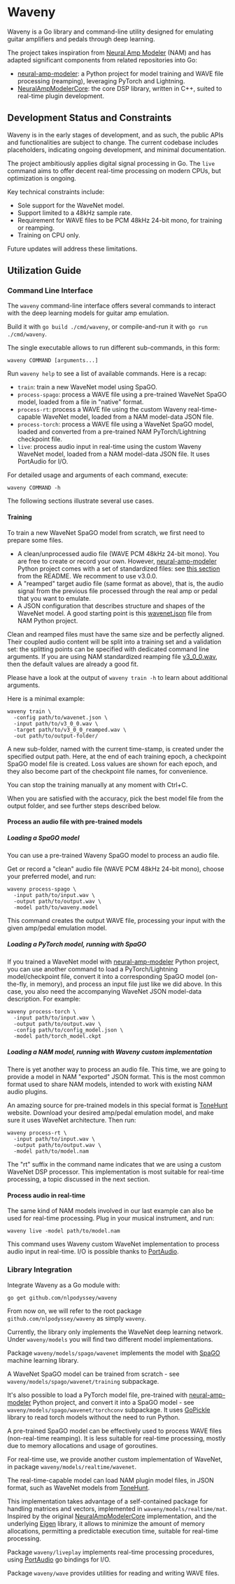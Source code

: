 # Waveny

Waveny is a Go library and command-line utility designed for emulating guitar
amplifiers and pedals through deep learning.

The project takes inspiration from [Neural Amp Modeler] (NAM) and has
adapted significant components from related repositories into Go:

* [neural-amp-modeler]: a Python project for model training and WAVE file
  processing (reamping), leveraging PyTorch and Lightning.
* [NeuralAmpModelerCore]: the core DSP library, written in C++, suited to
  real-time plugin development.

## Development Status and Constraints

Waveny is in the early stages of development, and as such, the public APIs and
functionalities are subject to change.
The current codebase includes placeholders, indicating ongoing development,
and minimal documentation.

The project ambitiously applies digital signal processing in Go.
The `live` command aims to offer decent real-time processing on modern CPUs,
but optimization is ongoing.

Key technical constraints include:

* Sole support for the WaveNet model.
* Support limited to a 48kHz sample rate.
* Requirement for WAVE files to be PCM 48kHz 24-bit mono, for training or
  reamping.
* Training on CPU only.

Future updates will address these limitations.

## Utilization Guide

### Command Line Interface

The `waveny` command-line interface offers several commands to interact with
the deep learning models for guitar amp emulation.

Build it with `go build ./cmd/waveny`, or compile-and-run it with
`go run ./cmd/waveny`.

The single executable allows to run different sub-commands, in this form:

```shell
waveny COMMAND [arguments...]
```

Run `waveny help` to see a list of available commands. Here is a recap:

* `train`: train a new WaveNet model using SpaGO.
* `process-spago`: process a WAVE file using a pre-trained WaveNet SpaGO model,
  loaded from a file in "native" format.
* `process-rt`: process a WAVE file using the custom Waveny real-time-capable
  WaveNet model, loaded from a NAM model-data JSON file.
* `process-torch`: process a WAVE file using a WaveNet SpaGO model, loaded and
  converted from a pre-trained NAM PyTorch/Lightning checkpoint file.
* `live`: process audio input in real-time using the custom Waveny WaveNet
  model, loaded from a NAM model-data JSON file. It uses PortAudio for I/O.

For detailed usage and arguments of each command, execute:

```shell
waveny COMMAND -h
```

The following sections illustrate several use cases.

#### Training

To train a new WaveNet SpaGO model from scratch, we first need to prepare
some files.

* A clean/unprocessed audio file (WAVE PCM 48kHz 24-bit mono). You are free to
  create or record your own. However, [neural-amp-modeler] Python project
  comes with a set of standardized files: see [this section](https://github.com/sdatkinson/neural-amp-modeler/blob/v0.7.3/README.md#standardized-reamping-files)
  from the README. We recomment to use v3.0.0.
* A "reamped" target audio file (same format as above), that is, the audio
  signal from the previous file processed through the real amp or pedal that
  you want to emulate.
* A JSON configuration that describes structure and shapes of the WaveNet model.
  A good starting point is this [wavenet.json](https://github.com/sdatkinson/neural-amp-modeler/blob/v0.7.3/bin/train/inputs/models/wavenet.json)
  file from NAM Python project.

Clean and reamped files must have the same size and be perfectly aligned.
Their coupled audio content will be split into a training set and a validation
set: the splitting points can be specified with dedicated command line
arguments. If you are using NAM standardized reamping file
[v3_0_0.wav](https://drive.google.com/file/d/1Pgf8PdE0rKB1TD4TRPKbpNo1ByR3IOm9/view?usp=drive_link),
then the default values are already a good fit.

Please have a look at the output of `waveny train -h` to learn about additional
arguments.

Here is a minimal example:

```shell
waveny train \
  -config path/to/wavenet.json \
  -input path/to/v3_0_0.wav \
  -target path/to/v3_0_0_reamped.wav \
  -out path/to/output-folder/
```

A new sub-folder, named with the current time-stamp, is created under the
specified output path. Here, at the end of each training epoch, a checkpoint
SpaGO model file is created. Loss values are shown for each epoch, and
they also become part of the checkpoint file names, for convenience. 

You can stop the training manually at any moment with Ctrl+C.

When you are satisfied with the accuracy, pick the best model file from
the output folder, and see further steps described below.

#### Process an audio file with pre-trained models

##### Loading a SpaGO model

You can use a pre-trained Waveny SpaGO model to process an audio file.

Get or record a "clean" audio file (WAVE PCM 48kHz 24-bit mono), choose
your preferred model, and run:

```shell
waveny process-spago \
  -input path/to/input.wav \
  -output path/to/output.wav \
  -model path/to/waveny.model
```

This command creates the output WAVE file, processing your input with the
given amp/pedal emulation model.

##### Loading a PyTorch model, running with SpaGO

If you trained a WaveNet model with [neural-amp-modeler] Python project,
you can use another command to load a PyTorch/Lightning model/checkpoint file,
convert it into a corresponding SpaGO model (on-the-fly, in memory), and
process an input file just like we did above. In this case, you also need the
accompanying WaveNet JSON model-data description. For example:

```shell
waveny process-torch \
  -input path/to/input.wav \
  -output path/to/output.wav \
  -config path/to/config_model.json \
  -model path/torch_model.ckpt
```

##### Loading a NAM model, running with Waveny custom implementation

There is yet another way to process an audio file. This time, we are going to
provide a model in NAM "exported" JSON format. This is the most common format
used to share NAM models, intended to work with existing NAM audio plugins.

An amazing source for pre-trained models in this special format is [ToneHunt]
website. Download your desired amp/pedal emulation model, and make sure
it uses WaveNet architecture. Then run:

```shell
waveny process-rt \
  -input path/to/input.wav \
  -output path/to/output.wav \
  -model path/to/model.nam
```

The "rt" suffix in the command name indicates that we are using a custom
WaveNet DSP processor. This implementation is most suitable for real-time
processing, a topic discussed in the next section.

#### Process audio in real-time

The same kind of NAM models involved in our last example can also be used for
real-time processing. Plug in your musical instrument, and run:

```shell
waveny live -model path/to/model.nam
```

This command uses Waveny custom WaveNet implementation to process audio input
in real-time. I/O is possible thanks to [PortAudio].

### Library Integration

Integrate Waveny as a Go module with:

```shell
go get github.com/nlpodyssey/waveny
```

From now on, we will refer to the root package `github.com/nlpodyssey/waveny`
as simply `waveny`.

Currently, the library only implements the WaveNet deep learning network.
Under `waveny/models` you will find two different model implementations.

Package `waveny/models/spago/wavenet` implements the model with [SpaGO] machine
learning library.

A WaveNet SpaGO model can be trained from scratch -
see `waveny/models/spago/wavenet/training` subpackage.

It's also possible to load a PyTorch model file, pre-trained with
[neural-amp-modeler] Python project, and convert it into a SpaGO model -
see `waveny/models/spago/wavenet/torchconv` subpackage.
It uses [GoPickle] library to read torch models without the need to run Python.

A pre-trained SpaGO model can be effectively used to process WAVE files
(non-real-time reamping). It is less suitable for real-time processing,
mostly due to memory allocations and usage of goroutines.

For real-time use, we provide another custom implementation
of WaveNet, in package `waveny/models/realtime/wavenet`.

The real-time-capable model can load NAM plugin model files, in JSON format,
such as WaveNet models from [ToneHunt].

This implementation takes advantage of a self-contained package for handling
matrices and vectors, implemented in `waveny/models/realtime/mat`.
Inspired by the original [NeuralAmpModelerCore] implementation, and the
underlying [Eigen] library, it allows to minimize the amount of memory
allocations, permitting a predictable execution time, suitable for real-time
processing.

Package `waveny/liveplay` implements real-time processing procedures,
using [PortAudio] go bindings for I/O.

Package `waveny/wave` provides utilities for reading and writing WAVE files.

[SpaGO]: https://github.com/nlpodyssey/spago
[GoPickle]: https://github.com/nlpodyssey/gopickle
[ToneHunt]: https://tonehunt.org
[Neural Amp Modeler]: https://www.neuralampmodeler.com
[neural-amp-modeler]: https://github.com/sdatkinson/neural-amp-modeler
[NeuralAmpModelerCore]: https://github.com/sdatkinson/NeuralAmpModelerCore
[Eigen]: https://eigen.tuxfamily.org
[PortAudio]: https://github.com/gordonklaus/portaudio
